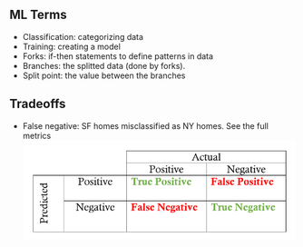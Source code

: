 ## ML Terms
- Classification: categorizing data
- Training: creating a model
- Forks: if-then statements to define patterns in data
- Branches: the splitted data (done by forks).
- Split point: the value between the branches

## Tradeoffs
- False negative: SF homes misclassified as NY homes.
See the full metrics ![here](https://github.com/rosatiara/machine-learning-for-software-engineers/blob/master/notes/ml-overview/metrics.png)